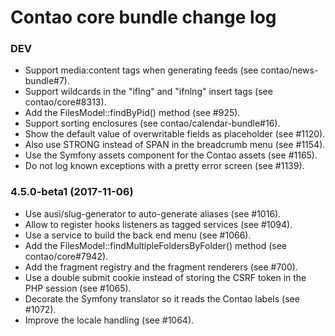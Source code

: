 # Contao core bundle change log

### DEV

 * Support media:content tags when generating feeds (see contao/news-bundle#7).
 * Support wildcards in the "iflng" and "ifnlng" insert tags (see contao/core#8313).
 * Add the FilesModel::findByPid() method (see #925).
 * Support sorting enclosures (see contao/calendar-bundle#16).
 * Show the default value of overwritable fields as placeholder (see #1120). 
 * Also use STRONG instead of SPAN in the breadcrumb menu (see #1154).
 * Use the Symfony assets component for the Contao assets (see #1165).
 * Do not log known exceptions with a pretty error screen (see #1139).

### 4.5.0-beta1 (2017-11-06)

 * Use ausi/slug-generator to auto-generate aliases (see #1016).
 * Allow to register hooks listeners as tagged services (see #1094).
 * Use a service to build the back end menu (see #1066).
 * Add the FilesModel::findMultipleFoldersByFolder() method (see contao/core#7942).
 * Add the fragment registry and the fragment renderers (see #700).
 * Use a double submit cookie instead of storing the CSRF token in the PHP session (see #1065).
 * Decorate the Symfony translator so it reads the Contao labels (see #1072).
 * Improve the locale handling (see #1064).
